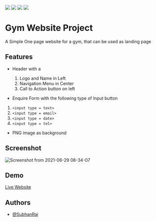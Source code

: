 ![](https://img.shields.io/github/issues/SubhanRaj/Gym_Website_Project)
![](https://img.shields.io/github/license/SubhanRaj/Gym_Website_Project)
![](https://img.shields.io/github/stars/SubhanRaj/Gym_Website_Project)
![](https://img.shields.io/github/forks/SubhanRaj/Gym_Website_Project)


# Gym Website Project

A Simple One page website for a gym, that can be used as landing page


## Features

* Header with a 
   1. Logo and Name in Left
   2. Navigation Menu in Center
   3. Call to Action button on left

* Enquire Form with the following type of Input button

1. `<input type = text>`
2. `<input type = email>`
3. `<input type = date>`
4. `<input type = tel>`

* PNG image as background

## Screenshot

![Screenshot from 2021-06-29 08-34-07](https://user-images.githubusercontent.com/46089881/123730939-d7baf980-d8b4-11eb-9206-80916a392401.png)


## Demo

[Live Website](https://subhanraj.github.io/Gym_Website_Project/)


## Authors

- [@SubhanRaj](https://www.github.com/SubhanRaj)

  

  
